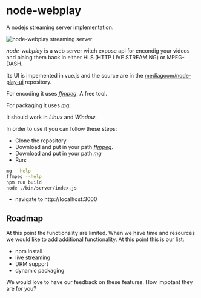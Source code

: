 # node-webplay

A nodejs streaming server implementation.

![node-webplay streaming server](http://mediagoom.com/assets/bigbunny.gif)

*node-webplay* is a web server witch expose api for encondig your videos and plaing them back in either HLS (HTTP LIVE STREAMING) or MPEG-DASH.

Its UI is impemented in vue.js and the source are in the [mediagoom/node-play-ui](https://github.com/mediagoom/node-play-ui) repository.

For encoding it uses [*ffmpeg*](https://ffmpeg.org/download.html). A free tool.

For packaging it uses [*mg*](https://github.com/mediagoom/mg).

It should work in *Linux* and *Window*.

In order to use it you can follow these steps:

- Clone the repository
- Download and put in your path [*ffmpeg*](https://ffmpeg.org/download.html).
- Download and put in your path [*mg*](http://mediagoom.com/download)
- Run: 
```bash
mg --help
ffmpeg --help
npm run build
node ./bin/server/index.js
```
- navigate to http://localhost:3000

## Roadmap

At this point the functionality are limited. When we have time and resources we would like to add additional functionality.
At this point this is our list:

- npm install
- live streaming
- DRM support
- dynamic packaging

We would love to have our feedback on these features. How impotant they are for you? 



